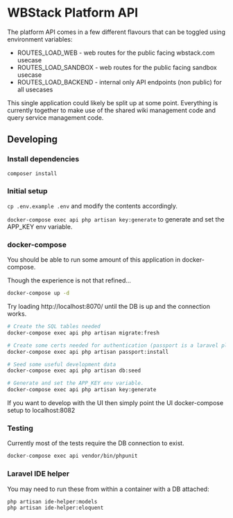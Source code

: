 # WBStack Platform API

The platform API comes in a few different flavours that can be toggled using environment variables:

- ROUTES_LOAD_WEB - web routes for the public facing wbstack.com usecase
- ROUTES_LOAD_SANDBOX - web routes for the public facing sandbox usecase
- ROUTES_LOAD_BACKEND - internal only API endpoints (non public) for all usecases

This single application could likely be split up at some point.
Everything is currently together to make use of the shared wiki management code
and query service management code.

## Developing

### Install dependencies

`composer install`

### Initial setup

`cp .env.example .env` and modify the contents accordingly.

`docker-compose exec api php artisan key:generate` to generate and set the APP_KEY env variable.

### docker-compose

You should be able to run some amount of this application in docker-compose.

Though the experience is not that refined...

```sh
docker-compose up -d
```

Try loading http://localhost:8070/ until the DB is up and the connection works.

```sh
# Create the SQL tables needed
docker-compose exec api php artisan migrate:fresh

# Create some certs needed for authentication (passport is a laravel plugin)
docker-compose exec api php artisan passport:install

# Seed some useful development data
docker-compose exec api php artisan db:seed

# Generate and set the APP_KEY env variable.
docker-compose exec api php artisan key:generate
```

If you want to develop with the UI then simply point the UI docker-compose setup to localhost:8082

### Testing

Currently most of the tests require the DB connection to exist.

```sh
docker-compose exec api vendor/bin/phpunit
```

### Laravel IDE helper

You may need to run these from within a container with a DB attached:

```
php artisan ide-helper:models
php artisan ide-helper:eloquent
```
